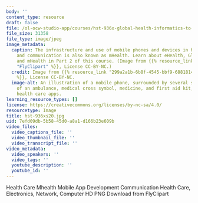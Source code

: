 ```yaml
---
body: ''
content_type: resource
draft: false
file: /ol-ocw-studio-app/courses/hst-936x-global-health-informatics-to-improve-quality-of-care-spring-2020/hst-936xs20.jpg
file_size: 31358
file_type: image/jpeg
image_metadata:
  caption: The infrastructure and use of mobile phones and devices in healthcare delivery
    and communication is also known as mHealth. Learn about eHealth, Global Informatics,
    and mHealth in Part 2 of this course. (Image from {{% resource_link "299a2a1b-6b8f-4545-bbf9-68818147c92f"
    "FlyClipart" %}}, License CC-BY-NC.)
  credit: Image from {{% resource_link "299a2a1b-6b8f-4545-bbf9-68818147c92f" "FlyClipart"
    %}}, License CC-BY-NC.
  image-alt: An illustration of a mobile phone, surrounded by several small icons
    of an ambulance, medical cross symbol, medicine, and first aid kit, representing
    health care apps.
learning_resource_types: []
license: https://creativecommons.org/licenses/by-nc-sa/4.0/
resourcetype: Image
title: hst-936xs20.jpg
uid: 7efd09db-5b58-45d0-a8a1-d166b23e609b
video_files:
  video_captions_file: ''
  video_thumbnail_file: ''
  video_transcript_file: ''
video_metadata:
  video_speakers: ''
  video_tags: ''
  youtube_description: ''
  youtube_id: ''
---
```

Health Care Mhealth Mobile App Development Communication Health Care, Electronics, Network, Computer HD PNG Download from FlyClipart